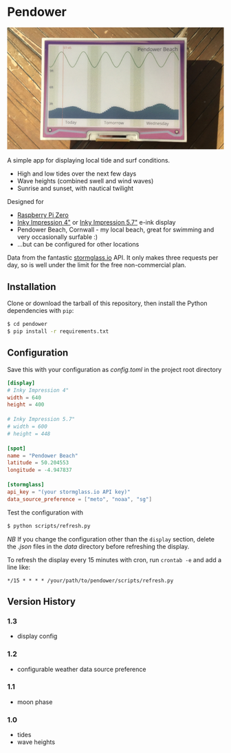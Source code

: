 # Pendower

![Pendower](https://github.com/robagar/pendower/raw/main/images/pendower.jpeg)

A simple app for displaying local tide and surf conditions.

* High and low tides over the next few days
* Wave heights (combined swell and wind waves)
* Sunrise and sunset, with nautical twilight 

Designed for
* [Raspberry Pi Zero](https://www.raspberrypi.com/products/raspberry-pi-zero/)
* [Inky Impression 4"](https://shop.pimoroni.com/products/inky-impression-4?variant=39599238807635) or [Inky Impression 5.7"](https://shop.pimoroni.com/products/inky-impression-5-7?variant=32298701324371) e-ink display
* Pendower Beach, Cornwall - my local beach, great for swimming and very occasionally surfable :)
* ...but can be configured for other locations

Data from the fantastic [stormglass.io](https://stormglass.io) API.  It only makes three requests per day, so is well under the limit for the free non-commercial plan.

## Installation

Clone or download the tarball of this repository, then install the Python dependencies with `pip`:

```bash
$ cd pendower
$ pip install -r requirements.txt
```

## Configuration

Save this with your configuration as _config.toml_ in the project root directory

```toml
[display]
# Inky Impression 4"
width = 640
height = 400

# Inky Impression 5.7"
# width = 600
# height = 448

[spot]
name = "Pendower Beach"
latitude = 50.204553
longitude = -4.947837

[stormglass]
api_key = "(your stormglass.io API key)"
data_source_preference = ["meto", "noaa", "sg"]
```

Test the configuration with

```bash
$ python scripts/refresh.py
```

*NB* If you change the configuration other than the `display` section, delete the _.json_ files in the _data_ directory before refreshing the display.


To refresh the display every 15 minutes with cron, run `crontab -e` and add a line like:

```
*/15 * * * * /your/path/to/pendower/scripts/refresh.py
```

## Version History

### 1.3

* display config

### 1.2

* configurable weather data source preference

### 1.1

* moon phase

### 1.0

* tides
* wave heights
